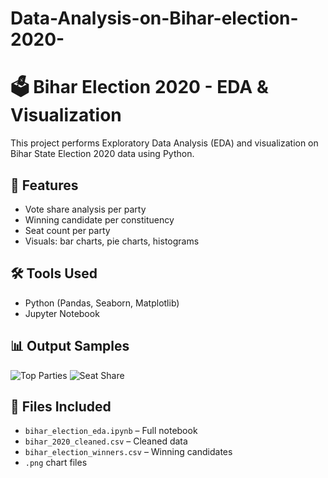 # Data-Analysis-on-Bihar-election-2020-
# 🗳 Bihar Election 2020 - EDA & Visualization

This project performs Exploratory Data Analysis (EDA) and visualization on Bihar State Election 2020 data using Python.

## 📌 Features
- Vote share analysis per party
- Winning candidate per constituency
- Seat count per party
- Visuals: bar charts, pie charts, histograms

## 🛠 Tools Used
- Python (Pandas, Seaborn, Matplotlib)
- Jupyter Notebook

## 📊 Output Samples
![Top Parties](top_10_parties_votes.png)
![Seat Share](seat_share_pie_chart.png)

## 📁 Files Included
- `bihar_election_eda.ipynb` – Full notebook
- `bihar_2020_cleaned.csv` – Cleaned data
- `bihar_election_winners.csv` – Winning candidates
- `.png` chart files

